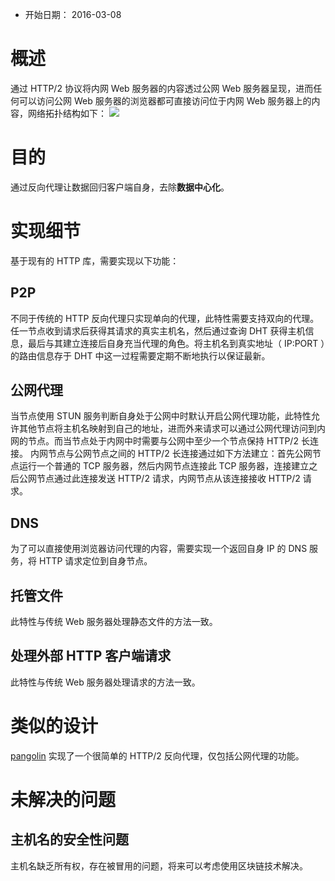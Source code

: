- 开始日期： 2016-03-08

# 概述

通过 HTTP/2 协议将内网 Web 服务器的内容透过公网 Web 服务器呈现，进而任何可以访问公网 Web 服务器的浏览器都可直接访问位于内网 Web 服务器上的内容，网络拓扑结构如下：
![](http2_reverse_proxy.png)

# 目的

通过反向代理让数据回归客户端自身，去除**数据中心化**。

# 实现细节

基于现有的 HTTP 库，需要实现以下功能：

## P2P
不同于传统的 HTTP 反向代理只实现单向的代理，此特性需要支持双向的代理。任一节点收到请求后获得其请求的真实主机名，然后通过查询 DHT 获得主机信息，最后与其建立连接后自身充当代理的角色。将主机名到真实地址（ IP:PORT ）的路由信息存于 DHT 中这一过程需要定期不断地执行以保证最新。

## 公网代理
当节点使用 STUN 服务判断自身处于公网中时默认开启公网代理功能，此特性允许其他节点将主机名映射到自己的地址，进而外来请求可以通过公网代理访问到内网的节点。而当节点处于内网中时需要与公网中至少一个节点保持 HTTP/2 长连接。
内网节点与公网节点之间的 HTTP/2 长连接通过如下方法建立：首先公网节点运行一个普通的 TCP 服务器，然后内网节点连接此 TCP 服务器，连接建立之后公网节点通过此连接发送 HTTP/2 请求，内网节点从该连接接收 HTTP/2 请求。

## DNS
为了可以直接使用浏览器访问代理的内容，需要实现一个返回自身 IP 的 DNS 服务，将 HTTP 请求定位到自身节点。

## 托管文件
此特性与传统 Web 服务器处理静态文件的方法一致。

## 处理外部 HTTP 客户端请求
此特性与传统 Web 服务器处理请求的方法一致。

# 类似的设计
[pangolin](https://github.com/qgy18/pangolin) 实现了一个很简单的 HTTP/2 反向代理，仅包括公网代理的功能。

# 未解决的问题
## 主机名的安全性问题
主机名缺乏所有权，存在被冒用的问题，将来可以考虑使用区块链技术解决。